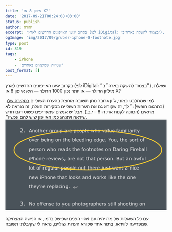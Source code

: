 ```yaml
---
title: 'איפון 8 או X?'
date: '2017-09-21T00:24:08+03:00'
status: publish
author: יהודה
excerpt: 'בקרוב יגיעו האייפונים החדשים לארץ (לפי iDigital: ״בצמוד להשקה בארה״ב״), ושאלת מיליון הדולר — או יותר נכון 1000 הדולר — היא אייפון 8 או X?'
ogImage: 'img/2017/09/gruber-iphone-8-footnote.jpg'
type: post
id: 819
tags:
    - iPhone
    - 'שטויות שמוצאים באתרים'
post_format: []
---
```

בקרוב יגיעו האייפונים החדשים לארץ (לפי iDigital: ״בצמוד להשקה בארה״ב״), ושאלת מיליון הדולר — או יותר נכון 1000 הדולר — היא אייפון 8 או X?

למי שמתלבט כמוני, ג׳ון גרובר נותן תשובה מוחצת בהערת השוליים [בסקירה שלו](https://daringfireball.net/2017/09/the_iphones_8). (בתרגום חופשי): ״לך, זה שקורא גם את הערות השוליים בסקירות האלה, זה כנראה לא מתאים (הכוונה לקנות את ה-8 – י.ב.). אבל יש אנשים שמעדיפים פשוט דגם חדש שיראה ויתנהג כמו האייפון שיש להם עכשיו״.  
![צילום מסך](/img/2017/09/gruber-iphone-8-footnote.jpg)

עם כל השאלות של מה יהיה עם זיהוי הפנים שפישל בדמו, או הנישה המצחיקה שמפריעה לווידאו, בתור אחד שקורא הערות שוליים, נראה לי שקיבלתי תשובה.

